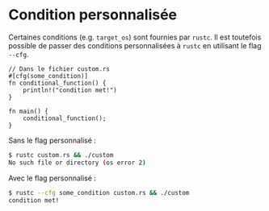 # Condition personnalisée

Certaines conditions (e.g. `target_os`) sont fournies par `rustc`. Il est toutefois possible de passer des conditions personnalisées à `rustc` en utilisant le flag `--cfg`.

```rust,ignore
// Dans le fichier custom.rs
#[cfg(some_condition)]
fn conditional_function() {
    println!("condition met!")
}

fn main() {
    conditional_function();
}
```

Sans le flag personnalisé :

```bash
$ rustc custom.rs && ./custom
No such file or directory (os error 2)
```

Avec le flag personnalisé :

```bash
$ rustc --cfg some_condition custom.rs && ./custom
condition met!
```
